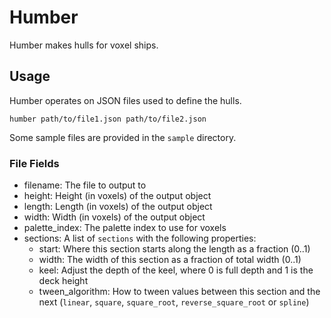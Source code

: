 # Humber

Humber makes hulls for voxel ships.

## Usage

Humber operates on JSON files used to define the hulls.

`humber path/to/file1.json path/to/file2.json`

Some sample files are provided in the `sample` directory.

### File Fields

* filename: The file to output to
* height: Height (in voxels) of the output object
* length: Length (in voxels) of the output object
* width: Width (in voxels) of the output object
* palette_index: The palette index to use for voxels
* sections: A list of `sections` with the following properties:
  * start: Where this section starts along the length as a fraction (0..1)
  * width: The width of this section as a fraction of total width (0..1)
  * keel: Adjust the depth of the keel, where 0 is full depth and 1 is the deck height
  * tween_algorithm: How to tween values between this section and the next (`linear`, `square`, `square_root`, `reverse_square_root` or `spline`)
